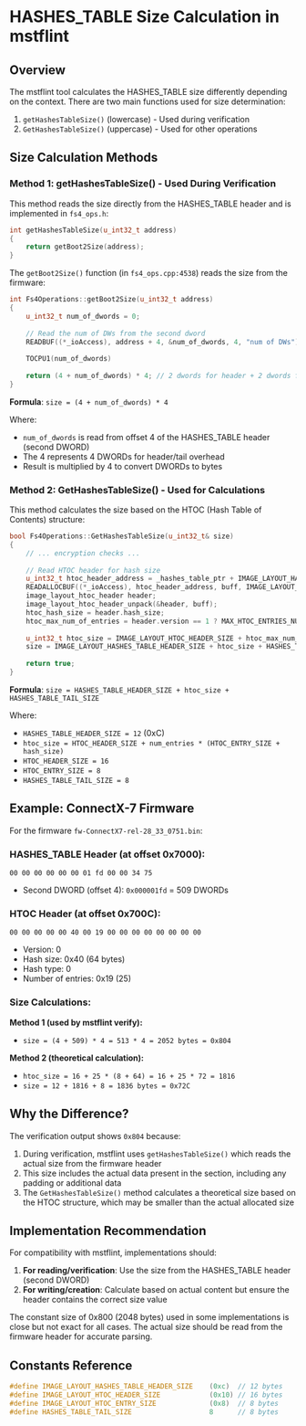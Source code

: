 # HASHES_TABLE Size Calculation in mstflint

## Overview

The mstflint tool calculates the HASHES_TABLE size differently depending on the context. There are two main functions used for size determination:

1. `getHashesTableSize()` (lowercase) - Used during verification
2. `GetHashesTableSize()` (uppercase) - Used for other operations

## Size Calculation Methods

### Method 1: getHashesTableSize() - Used During Verification

This method reads the size directly from the HASHES_TABLE header and is implemented in `fs4_ops.h`:

```cpp
int getHashesTableSize(u_int32_t address)
{
    return getBoot2Size(address);
}
```

The `getBoot2Size()` function (in `fs4_ops.cpp:4538`) reads the size from the firmware:

```cpp
int Fs4Operations::getBoot2Size(u_int32_t address)
{
    u_int32_t num_of_dwords = 0;
    
    // Read the num of DWs from the second dword
    READBUF((*_ioAccess), address + 4, &num_of_dwords, 4, "num of DWs");
    
    TOCPU1(num_of_dwords)
    
    return (4 + num_of_dwords) * 4; // 2 dwords for header + 2 dwords for tail
}
```

**Formula**: `size = (4 + num_of_dwords) * 4`

Where:
- `num_of_dwords` is read from offset 4 of the HASHES_TABLE header (second DWORD)
- The 4 represents 4 DWORDs for header/tail overhead
- Result is multiplied by 4 to convert DWORDs to bytes

### Method 2: GetHashesTableSize() - Used for Calculations

This method calculates the size based on the HTOC (Hash Table of Contents) structure:

```cpp
bool Fs4Operations::GetHashesTableSize(u_int32_t& size)
{
    // ... encryption checks ...
    
    // Read HTOC header for hash size
    u_int32_t htoc_header_address = _hashes_table_ptr + IMAGE_LAYOUT_HASHES_TABLE_HEADER_SIZE;
    READALLOCBUF((*_ioAccess), htoc_header_address, buff, IMAGE_LAYOUT_HTOC_HEADER_SIZE, "HTOC header");
    image_layout_htoc_header header;
    image_layout_htoc_header_unpack(&header, buff);
    htoc_hash_size = header.hash_size;
    htoc_max_num_of_entries = header.version == 1 ? MAX_HTOC_ENTRIES_NUM_VERSION_1 : htoc_max_num_of_entries;
    
    u_int32_t htoc_size = IMAGE_LAYOUT_HTOC_HEADER_SIZE + htoc_max_num_of_entries * (IMAGE_LAYOUT_HTOC_ENTRY_SIZE + htoc_hash_size);
    size = IMAGE_LAYOUT_HASHES_TABLE_HEADER_SIZE + htoc_size + HASHES_TABLE_TAIL_SIZE;
    
    return true;
}
```

**Formula**: `size = HASHES_TABLE_HEADER_SIZE + htoc_size + HASHES_TABLE_TAIL_SIZE`

Where:
- `HASHES_TABLE_HEADER_SIZE = 12` (0xC)
- `htoc_size = HTOC_HEADER_SIZE + num_entries * (HTOC_ENTRY_SIZE + hash_size)`
- `HTOC_HEADER_SIZE = 16`
- `HTOC_ENTRY_SIZE = 8`
- `HASHES_TABLE_TAIL_SIZE = 8`

## Example: ConnectX-7 Firmware

For the firmware `fw-ConnectX7-rel-28_33_0751.bin`:

### HASHES_TABLE Header (at offset 0x7000):
```
00 00 00 00 00 00 01 fd 00 00 34 75
```

- Second DWORD (offset 4): `0x000001fd` = 509 DWORDs

### HTOC Header (at offset 0x700C):
```
00 00 00 00 00 40 00 19 00 00 00 00 00 00 00 00
```

- Version: 0
- Hash size: 0x40 (64 bytes)
- Hash type: 0
- Number of entries: 0x19 (25)

### Size Calculations:

**Method 1 (used by mstflint verify):**
- `size = (4 + 509) * 4 = 513 * 4 = 2052 bytes = 0x804`

**Method 2 (theoretical calculation):**
- `htoc_size = 16 + 25 * (8 + 64) = 16 + 25 * 72 = 1816`
- `size = 12 + 1816 + 8 = 1836 bytes = 0x72C`

## Why the Difference?

The verification output shows `0x804` because:

1. During verification, mstflint uses `getHashesTableSize()` which reads the actual size from the firmware header
2. This size includes the actual data present in the section, including any padding or additional data
3. The `GetHashesTableSize()` method calculates a theoretical size based on the HTOC structure, which may be smaller than the actual allocated size

## Implementation Recommendation

For compatibility with mstflint, implementations should:

1. **For reading/verification**: Use the size from the HASHES_TABLE header (second DWORD)
2. **For writing/creation**: Calculate based on actual content but ensure the header contains the correct size value

The constant size of 0x800 (2048 bytes) used in some implementations is close but not exact for all cases. The actual size should be read from the firmware header for accurate parsing.

## Constants Reference

```cpp
#define IMAGE_LAYOUT_HASHES_TABLE_HEADER_SIZE    (0xc)  // 12 bytes
#define IMAGE_LAYOUT_HTOC_HEADER_SIZE            (0x10) // 16 bytes  
#define IMAGE_LAYOUT_HTOC_ENTRY_SIZE             (0x8)  // 8 bytes
#define HASHES_TABLE_TAIL_SIZE                   8      // 8 bytes
```